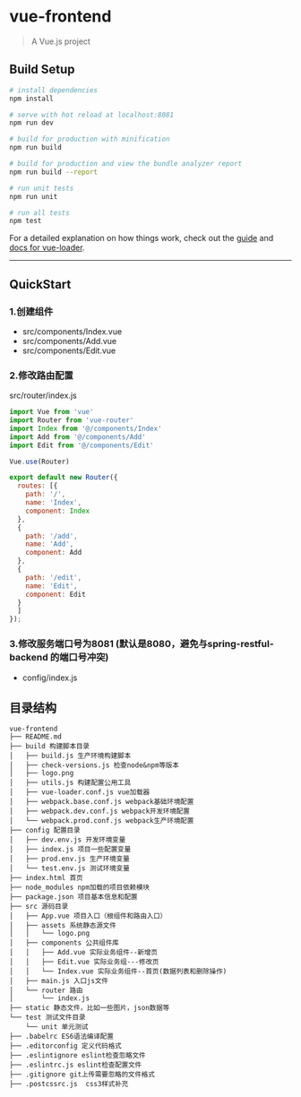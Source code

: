 # vue-frontend

> A Vue.js project

## Build Setup

``` bash
# install dependencies
npm install

# serve with hot reload at localhost:8081
npm run dev

# build for production with minification
npm run build

# build for production and view the bundle analyzer report
npm run build --report

# run unit tests
npm run unit

# run all tests
npm test
```

For a detailed explanation on how things work, check out the [guide](http://vuejs-templates.github.io/webpack/) and [docs for vue-loader](http://vuejs.github.io/vue-loader).



---

## QuickStart

### 1.创建组件

* src/components/Index.vue
* src/components/Add.vue
* src/components/Edit.vue



### 2.修改路由配置

src/router/index.js

```javascript
import Vue from 'vue'
import Router from 'vue-router'
import Index from '@/components/Index'
import Add from '@/components/Add'
import Edit from '@/components/Edit'

Vue.use(Router)

export default new Router({
  routes: [{
    path: '/',
    name: 'Index',
    component: Index
  },
  {
    path: '/add',
    name: 'Add',
    component: Add
  },
  {
    path: '/edit',
    name: 'Edit',
    component: Edit
  }
  ]
});
```





### 3.修改服务端口号为8081 (默认是8080，避免与spring-restful-backend 的端口号冲突)

* config/index.js







## 目录结构

```shell
vue-frontend
├── README.md
├── build 构建脚本目录
│   ├── build.js 生产环境构建脚本
│   ├── check-versions.js 检查node&npm等版本
│   ├── logo.png
│   ├── utils.js 构建配置公用工具
│   ├── vue-loader.conf.js vue加载器
│   ├── webpack.base.conf.js webpack基础环境配置
│   ├── webpack.dev.conf.js webpack开发环境配置
│   └── webpack.prod.conf.js webpack生产环境配置
├── config 配置目录
│   ├── dev.env.js 开发环境变量
│   ├── index.js 项目一些配置变量
│   ├── prod.env.js 生产环境变量
│   └── test.env.js 测试环境变量
├── index.html 首页
├── node_modules npm加载的项目依赖模块
├── package.json 项目基本信息和配置
├── src 源码目录
│   ├── App.vue 项目入口（根组件和路由入口）
│   ├── assets 系统静态源文件
│   │   └── logo.png
│   ├── components 公共组件库
│   │   ├── Add.vue 实际业务组件--新增页
│   │   ├── Edit.vue 实际业务组---修改页
│   │   └── Index.vue 实际业务组件--首页(数据列表和删除操作)
│   ├── main.js 入口js文件
│   └── router 路由
│       └── index.js
├── static 静态文件，比如一些图片，json数据等
└── test 测试文件目录
    └── unit 单元测试
├── .babelrc ES6语法编译配置
├── .editorconfig 定义代码格式
├── .eslintignore eslint检查忽略文件
├── .eslintrc.js eslint检查配置文件
├── .gitignore git上传需要忽略的文件格式
├── .postcssrc.js  css3样式补充
```


